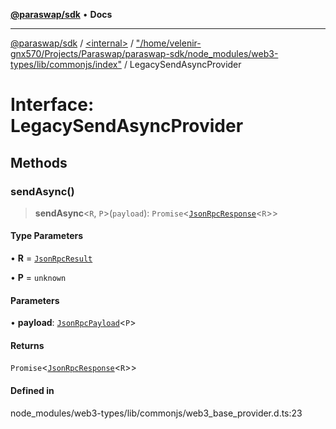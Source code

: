 [**@paraswap/sdk**](../../../../README.md) • **Docs**

***

[@paraswap/sdk](../../../../globals.md) / [\<internal\>](../../../README.md) / ["/home/velenir-gnx570/Projects/Paraswap/paraswap-sdk/node\_modules/web3-types/lib/commonjs/index"](../README.md) / LegacySendAsyncProvider

# Interface: LegacySendAsyncProvider

## Methods

### sendAsync()

> **sendAsync**\<`R`, `P`\>(`payload`): `Promise`\<[`JsonRpcResponse`](../../../type-aliases/JsonRpcResponse.md)\<`R`\>\>

#### Type Parameters

• **R** = [`JsonRpcResult`](../../../type-aliases/JsonRpcResult.md)

• **P** = `unknown`

#### Parameters

• **payload**: [`JsonRpcPayload`](../../../type-aliases/JsonRpcPayload.md)\<`P`\>

#### Returns

`Promise`\<[`JsonRpcResponse`](../../../type-aliases/JsonRpcResponse.md)\<`R`\>\>

#### Defined in

node\_modules/web3-types/lib/commonjs/web3\_base\_provider.d.ts:23
